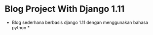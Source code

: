 # Blog Project With Django 1.11

* Blog sederhana berbasis django 1.11 dengan menggunakan bahasa python *